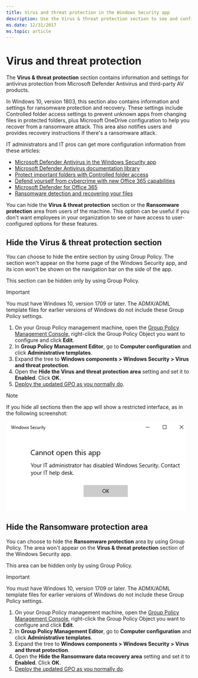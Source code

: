 ```yaml
---
title: Virus and threat protection in the Windows Security app
description: Use the Virus & threat protection section to see and configure Microsoft Defender Antivirus, Controlled folder access, and 3rd-party AV products.
ms.date: 12/31/2017
ms.topic: article
---
```


# Virus and threat protection

The **Virus & threat protection** section contains information and settings for antivirus protection from Microsoft Defender Antivirus and third-party AV products.

In Windows 10, version 1803, this section also contains information and settings for ransomware protection and recovery. These settings include Controlled folder access settings to prevent unknown apps from changing files in protected folders, plus Microsoft OneDrive configuration to help you recover from a ransomware attack. This area also notifies users and provides recovery instructions if there's a ransomware attack.

IT administrators and IT pros can get more configuration information from these articles:

- [Microsoft Defender Antivirus in the Windows Security app](/microsoft-365/security/defender-endpoint/microsoft-defender-security-center-antivirus)
- [Microsoft Defender Antivirus documentation library](/microsoft-365/security/defender-endpoint/microsoft-defender-antivirus-in-windows-10)
- [Protect important folders with Controlled folder access](/microsoft-365/security/defender-endpoint/controlled-folders)
- [Defend yourself from cybercrime with new Office 365 capabilities](https://blogs.office.com/2018/04/05/defend-yourself-from-cybercrime-with-new-office-365-capabilities/)
- [Microsoft Defender for Office 365](/microsoft-365/security/office-365-security/defender-for-office-365)
- [Ransomware detection and recovering your files](https://support.office.com/article/ransomware-detection-and-recovering-your-files-0d90ec50-6bfd-40f4-acc7-b8c12c73637f?ui=en-US&rs=en-US&ad=US)

You can hide the **Virus & threat protection** section or the **Ransomware protection** area from users of the machine. This option can be useful if you don't want employees in your organization to see or have access to user-configured options for these features.

## Hide the Virus & threat protection section

You can choose to hide the entire section by using Group Policy. The section won't appear on the home page of the Windows Security app, and its icon won't be shown on the navigation bar on the side of the app.

This section can be hidden only by using Group Policy.

> [!IMPORTANT]
> You must have Windows 10, version 1709 or later. The ADMX/ADML template files for earlier versions of Windows do not include these Group Policy settings.

1. On your Group Policy management machine, open the [Group Policy Management Console](/previous-versions/windows/it-pro/windows-server-2008-R2-and-2008/cc731212(v=ws.11)), right-click the Group Policy Object you want to configure and click **Edit**.
1. In **Group Policy Management Editor**, go to **Computer configuration** and click **Administrative templates**.
1. Expand the tree to **Windows components > Windows Security > Virus and threat protection**.
1. Open the **Hide the Virus and threat protection area** setting and set it to **Enabled**. Click **OK**.
1. [Deploy the updated GPO as you normally do](/windows/win32/srvnodes/group-policy).

> [!NOTE]
> If you hide all sections then the app will show a restricted interface, as in the following screenshot:
>
> ![Screenshot of the Windows Security app with all sections hidden by Group Policy.](images/wdsc-all-hide.png)

## Hide the Ransomware protection area

You can choose to hide the **Ransomware protection** area by using Group Policy. The area won't appear on the **Virus & threat protection** section of the Windows Security app.

This area can be hidden only by using Group Policy.

> [!IMPORTANT]
> You must have Windows 10, version 1709 or later. The ADMX/ADML template files for earlier versions of Windows do not include these Group Policy settings.

1. On your Group Policy management machine, open the [Group Policy Management Console](/previous-versions/windows/it-pro/windows-server-2008-R2-and-2008/cc731212(v=ws.11)), right-click the Group Policy Object you want to configure and click **Edit**.
1. In **Group Policy Management Editor**, go to **Computer configuration** and click **Administrative templates**.
1. Expand the tree to **Windows components > Windows Security > Virus and threat protection**.
1. Open the **Hide the Ransomware data recovery area** setting and set it to **Enabled**. Click **OK**.
1. [Deploy the updated GPO as you normally do](/windows/win32/srvnodes/group-policy).
